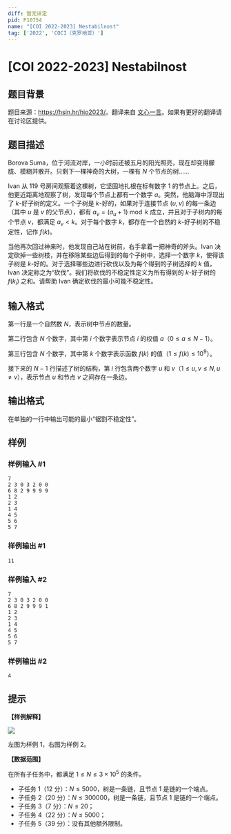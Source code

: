 ```yaml
---
diff: 暂无评定
pid: P10754
name: "[COI 2022-2023] Nestabilnost"
tag: ['2022', 'COCI（克罗地亚）']
---
```

# [COI 2022-2023] Nestabilnost
## 题目背景

题目来源：<https://hsin.hr/hio2023/>。翻译来自 [文心一言](https://yiyan.baidu.com/)。如果有更好的翻译请在讨论区提供。
## 题目描述

Borova Suma，位于河流对岸，一小时前还被五月的阳光照亮，现在却变得朦胧、模糊并散开。只剩下一棵神奇的大树，一棵有 $N$ 个节点的树……

Ivan 从 119 号房间观察着这棵树，它坚固地扎根在标有数字 $1$ 的节点上。之后，他更近距离地观察了树，发现每个节点上都有一个数字 $a$。突然，他脑海中浮现出了 $k$-好子树的定义。一个子树是 $k$-好的，如果对于连接节点 $(u,v)$ 的每一条边（其中 $u$ 是 $v$ 的父节点），都有 $a_v = (a_u + 1) \bmod k$ 成立，并且对于子树内的每个节点 $v$，都满足 $a_v < k$。对于每个数字 $k$，都存在一个自然的 $k$-好子树的不稳定性，记作 $f(k)$。

当他再次回过神来时，他发现自己站在树前，右手拿着一把神奇的斧头。Ivan 决定砍掉一些树枝，并在移除某些边后得到的每个子树中，选择一个数字 $k$，使得该子树是 $k$-好的。对于选择哪些边进行砍伐以及为每个得到的子树选择的 $k$ 值，Ivan 决定称之为“砍伐”。我们将砍伐的不稳定性定义为所有得到的 $k$-好子树的 $f(k_i)$ 之和。请帮助 Ivan 确定砍伐的最小可能不稳定性。
## 输入格式

第一行是一个自然数 $N$，表示树中节点的数量。

第二行包含 $N$ 个数字，其中第 $i$ 个数字表示节点 $i$ 的权值 $a$（$0 \leq a \leq N - 1$）。

第三行包含 $N$ 个数字，其中第 $k$ 个数字表示函数 $f(k)$ 的值（$1 \leq f(k) \leq 10^9$）。

接下来的 $N-1$ 行描述了树的结构，第 $i$ 行包含两个数字 $u$ 和 $v$（$1 \leq u,v \leq N, u \neq v$），表示节点 $u$ 和节点 $v$ 之间存在一条边。
## 输出格式

在单独的一行中输出可能的最小“锯割不稳定性”。
## 样例

### 样例输入 #1
```
7
2 3 0 3 2 0 0
6 8 2 9 9 9 9
1 2
2 3
1 4
4 5
5 6
5 7
```
### 样例输出 #1
```
11
```
### 样例输入 #2
```
7
2 3 0 3 2 0 0
6 8 2 9 9 9 1
1 2
2 3
1 4
4 5
5 6
5 7
```
### 样例输出 #2
```
4

```
## 提示

**【样例解释】**

![](https://cdn.luogu.com.cn/upload/image_hosting/wxof20q5.png)

左图为样例 1，右图为样例 2。

**【数据范围】**

在所有子任务中，都满足 $1 ≤ N ≤ 3\times 10^5$ 的条件。

- 子任务 1（12 分）：$N \leq 5 000$，树是一条链，且节点 $1$ 是链的一个端点。
- 子任务 2（20 分）：$N \leq 300 000$，树是一条链，且节点 $1$ 是链的一个端点。
- 子任务 3（7 分）：$N \leq 20$；
- 子任务 4（22 分）：$N \leq 5000$；
- 子任务 5（39 分）：没有其他额外限制。
